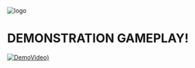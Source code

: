 ![logo](https://i.postimg.cc/prNFBJzS/download-5.gif)
# DEMONSTRATION GAMEPLAY!
[![DemoVideo](https://i.postimg.cc/wjTYvKZW/Slippery-Ball.jpg))](https://youtu.be/80F9MQf-6DQ)

